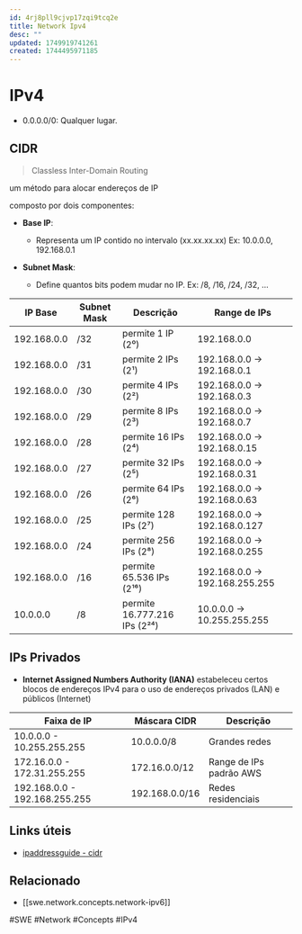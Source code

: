 ```yaml
---
id: 4rj8pll9cjvp17zqi9tcq2e
title: Network Ipv4
desc: ""
updated: 1749919741261
created: 1744495971185
---
```


# IPv4

- 0.0.0.0/0: Qualquer lugar.

## CIDR

> Classless Inter-Domain Routing

um método para alocar endereços de IP

composto por dois componentes:

- **Base IP**:

  - Representa um IP contido no intervalo (xx.xx.xx.xx) Ex: 10.0.0.0, 192.168.0.1

- **Subnet Mask**:

  - Define quantos bits podem mudar no IP. Ex: /8, /16, /24, /32, ...

| IP Base     | Subnet Mask | Descrição                    | Range de IPs                  |
| ----------- | ----------- | ---------------------------- | ----------------------------- |
| 192.168.0.0 | /32         | permite 1 IP (2⁰)            | 192.168.0.0                   |
| 192.168.0.0 | /31         | permite 2 IPs (2¹)           | 192.168.0.0 → 192.168.0.1     |
| 192.168.0.0 | /30         | permite 4 IPs (2²)           | 192.168.0.0 → 192.168.0.3     |
| 192.168.0.0 | /29         | permite 8 IPs (2³)           | 192.168.0.0 → 192.168.0.7     |
| 192.168.0.0 | /28         | permite 16 IPs (2⁴)          | 192.168.0.0 → 192.168.0.15    |
| 192.168.0.0 | /27         | permite 32 IPs (2⁵)          | 192.168.0.0 → 192.168.0.31    |
| 192.168.0.0 | /26         | permite 64 IPs (2⁶)          | 192.168.0.0 → 192.168.0.63    |
| 192.168.0.0 | /25         | permite 128 IPs (2⁷)         | 192.168.0.0 → 192.168.0.127   |
| 192.168.0.0 | /24         | permite 256 IPs (2⁸)         | 192.168.0.0 → 192.168.0.255   |
| 192.168.0.0 | /16         | permite 65.536 IPs (2¹⁶)     | 192.168.0.0 → 192.168.255.255 |
| 10.0.0.0    | /8          | permite 16.777.216 IPs (2²⁴) | 10.0.0.0 → 10.255.255.255     |

## IPs Privados

- **Internet Assigned Numbers Authority (IANA)** estabeleceu certos blocos de endereços IPv4 para o uso de endereços privados (LAN) e públicos (Internet)

| Faixa de IP                   | Máscara CIDR   | Descrição               |
| ----------------------------- | -------------- | ----------------------- |
| 10.0.0.0 - 10.255.255.255     | 10.0.0.0/8     | Grandes redes           |
| 172.16.0.0 - 172.31.255.255   | 172.16.0.0/12  | Range de IPs padrão AWS |
| 192.168.0.0 - 192.168.255.255 | 192.168.0.0/16 | Redes residenciais      |

## Links úteis

- [ipaddressguide - cidr](https://www.ipaddressguide.com/cidr)

## Relacionado

- [[swe.network.concepts.network-ipv6]]

#SWE #Network #Concepts #IPv4
